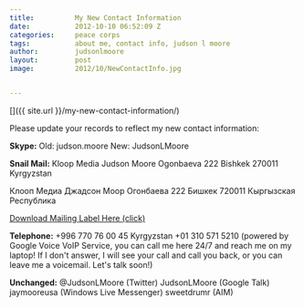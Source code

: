 ```yaml
---
title:			My New Contact Information
date:			2012-10-10 06:52:09 Z
categories:		peace corps
tags:			about me, contact info, judson l moore
author:			judsonlmoore
layout:			post
image:			2012/10/NewContactInfo.jpg


---
```


[]({{ site.url }}/my-new-contact-information/)

Please update your records to reflect my new contact information:

**Skype:**
Old: judson.moore
New: JudsonLMoore

**Snail Mail:**
Kloop Media
Judson Moore
Ogonbaeva 222
Bishkek
270011
Kyrgyzstan

Клооп Медиа
Джадсон Моор
Огонбаева 222
Бишкек 720011
Кыргызская
Республика

[Download Mailing Label Here (click)](http://judsonmoore.com/r/d/mailing_label.pdf)

**Telephone:**
+996 770 76 00 45 Kyrgyzstan
+01 310 571 5210 (powered by Google Voice VoIP Service, you can call me here 24/7 and reach me on my laptop! If I don't answer, I will see your call and call you back, or you can leave me a voicemail. Let's talk soon!)

**Unchanged:**
@JudsonLMoore (Twitter)
JudsonLMoore (Google Talk)
jaymooreusa (Windows Live Messenger)
sweetdrumr (AIM)
